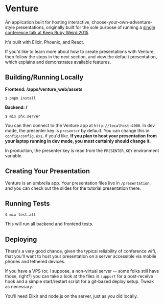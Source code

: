 # Venture

An application built for hosting interactive, choose-your-own-adventure-style
presentations, originally built for the sole purpose of running a
[single conference talk at Keep Ruby Weird 2015](http://confreaks.tv/videos/keeprubyweird2015-choices).

It's built with Elixir, Phoenix, and React.

If you'd like to learn more about how to create presentations with Venture, then
follow the steps in the next section, and view the default presentation, which
explains and demonstrates available features.

## Building/Running Locally

**Frontend: /apps/venture_web/assets**

    $ pnpm install

**Backend: /**

    $ mix phx.server

You can then connect to the Venture app at `http://localhost:4000`. In dev
mode, the presenter key is `presenter` by default. You can change this in
`config/config.exs`, if you'd like. **If you plan to host your presentation
from your laptop running in dev mode, you most certainly should change it.**

In production, the presenter key is read from the `PRESENTER_KEY`
environment variable.

## Creating Your Presentation

Venture is an umbrella app. Your presentation files live in `/presentation`,
and you can check out the slides for the tutorial presentation there.

## Running Tests

    $ mix test.all

This will run all backend and frontend tests.

## Deploying

There's a very good chance, given the typical reliability of conference wifi,
that you'll want to host your presentation on a server accessible via mobile
phones and tethered devices.

If you have a VPS (or, I suppose, a non-virtual server -- some folks still have
those, right?) you can take a look at the files in `support` for a post-receive
hook and a simple start/restart script for a git-based deploy setup. Tweak as
necessary.

You'll need Elixir and node.js on the server, just as you did locally.
